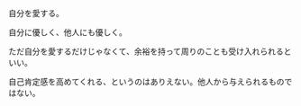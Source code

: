 自分を愛する。

自分に優しく、他人にも優しく。

ただ自分を愛するだけじゃなくて、余裕を持って周りのことも受け入れられるといい。

自己肯定感を高めてくれる、というのはありえない。他人から与えられるものではない。

